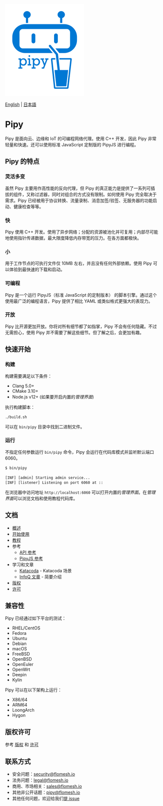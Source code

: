 ![Pipy Logo](./gui/src/images/pipy-300.png)

[English](./README.md) | [日本語](./README_jp.md)

# Pipy

Pipy 是面向云、边缘和 IoT 的可编程网络代理。使用 C++ 开发，因此 Pipy 非常轻量和快速。还可以使用标准 JavaScript 定制版的 PipyJS 进行编程。

## Pipy 的特点

### 灵活多变

虽然 Pipy 主要用作高性能的反向代理，但 Pipy 的真正能力是提供了一系列可插拔的组件，又称过滤器，同时对组合的方式没有限制。如何使用 Pipy 完全取决于需求。Pipy 已经被用于协议转换、流量录制、消息加签/验签、无服务器的功能启动、健康检查等等。

### 快

Pipy 使用 C++ 开发。使用了异步网络；分配的资源被池化并可复用；内部尽可能地使用指针传递数据，最大限度降低内存带宽的压力。在各方面都极快。

### 小

用于工作节点的可执行文件仅 10MB 左右，并且没有任何外部依赖。使用 Pipy 可以体验到最快速的下载和启动。

### 可编程

Pipy 是一个运行 PipyJS（标准 JavaScript 的定制版本） 的脚本引擎。通过这个使用最广泛的编程语言，Pipy 提供了相比 YAML 或类似格式更强大的表现力。

### 开放

Pipy 比开源更加开放。你将对所有细节都了如指掌，Pipy 不会有任何隐藏。不过无需担心，使用 Pipy 并不需要了解这些细节。但了解之后，会更加有趣。

## 快速开始

### 构建

构建需要满足以下条件：

* Clang 5.0+
* CMake 3.10+
* Node.js v12+ (如果要开启内置的*管理界面*)

执行构建脚本：

```
./build.sh
```

可以在 `bin/pipy` 目录中找到二进制文件。

### 运行

不指定任何参数运行 `bin/pipy` 命令，Pipy 会运行在代码库模式并监听默认端口 6060。

```
$ bin/pipy

[INF] [admin] Starting admin service...
[INF] [listener] Listening on port 6060 at ::
```

在浏览器中访问地址 `http://localhost:6060` 可以打开内置的*管理界面*。在*管理界面*可以浏览文档和使用教程代码库。

## 文档

* [概述](https://flomesh.io/docs/intro/overview)
* [开始使用](https://flomesh.io/docs/getting-started/build-install)
* [教程](https://flomesh.io/docs/tutorial/01-hello)
* 参考
  * [API 参考](https://flomesh.io/docs/reference/api)
  * [PipyJS 参考](https://flomesh.io/docs/reference/pjs)
* 学习和文章
  * [Katacoda](https://katacoda.com/flomesh-io) - Katacoda 场景
  * [InfoQ 文章](https://www.infoq.com/articles/network-proxy-stream-processor-pipy/) - 简要介绍
* [版权](COPYRIGHT)
* [许可](LICENCE)

## 兼容性

Pipy 已经通过如下平台的测试：

* RHEL/CentOS
* Fedora
* Ubuntu
* Debian
* macOS
* FreeBSD
* OpenBSD
* OpenEuler
* OpenWrt
* Deepin
* Kylin

Pipy 可以在以下架构上运行：

* X86/64
* ARM64
* LoongArch
* Hygon

## 版权许可

参考 [版权](https://github.com/flomesh-io/pipy/blob/main/COPYRIGHT) 和 [许可](https://github.com/flomesh-io/pipy/blob/main/LICENCE)

## 联系方式

* 安全问题：security@flomesh.io
* 法务问题：legal@flomesh.io
* 商用、市场相关：sales@flomesh.io
* 其他非公开话题：pipy@flomesh.io
* 其他任何问题，欢迎给我们[提 issue](https://github.com/flomesh-io/pipy/issues)
